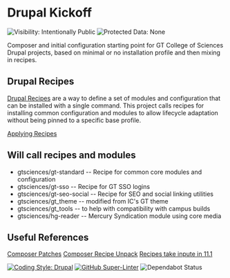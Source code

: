 # Drupal Kickoff

![Visibility: Intentionally Public](https://flat.badgen.net/badge/Visibility/Intentionally%20Public/f2a)
![Protected Data: None](https://flat.badgen.net/badge/Protected%20Data/None/f96854)

Composer and initial configuration starting point for GT College of Sciences Drupal projects, based on minimal or no installation profile and then mixing in recipes.

## Drupal Recipes

[Drupal Recipes](https://www.drupal.org/docs/extending-drupal/drupal-recipes) are a way to define a set of modules and configuration that can be installed with a single command. This project calls recipes for installing common configuration and modules to allow lifecycle adaptation without being pinned to a specific base profile.

[Applying Recipes](https://www.drupal.org/project/distributions_recipes)

## Will call recipes and modules

- gtsciences/gt-standard -- Recipe for common core modules and configuration
- gtsciences/gt-sso -- Recipe for GT SSO logins
- gtsciences/gt-seo-social -- Recipe for SEO and social linking utilities
- gtsciences/gt_theme -- modified from IC's GT theme
- gtsciences/gt_tools -- to help with compatibility with campus builds
- gtsciences/hg-reader -- Mercury Syndication module using core media

## Useful References

[Composer Patches](https://github.com/cweagans/composer-patches)
[Composer Recipe Unpack](https://gitlab.ewdev.ca/yonas.legesse/drupal-recipe-unpack)
[Recipes take inpute in 11.1](https://www.drupal.org/node/3470507)

[![Coding Style: Drupal](https://flat.badgen.net/badge/code%20style/Drupal/009cde?icon=php)](https://www.drupal.org/docs/develop/standards/php/php-coding-standards)
[![GitHub Super-Linter](https://github.com/gatech-arcs/drupal-kickoff/workflows/Lint%20Code%20Base/badge.svg)](https://github.com/marketplace/actions/super-linter)
![Dependabot Status](https://flat.badgen.net/github/dependabot/ubuntu/yaru)
